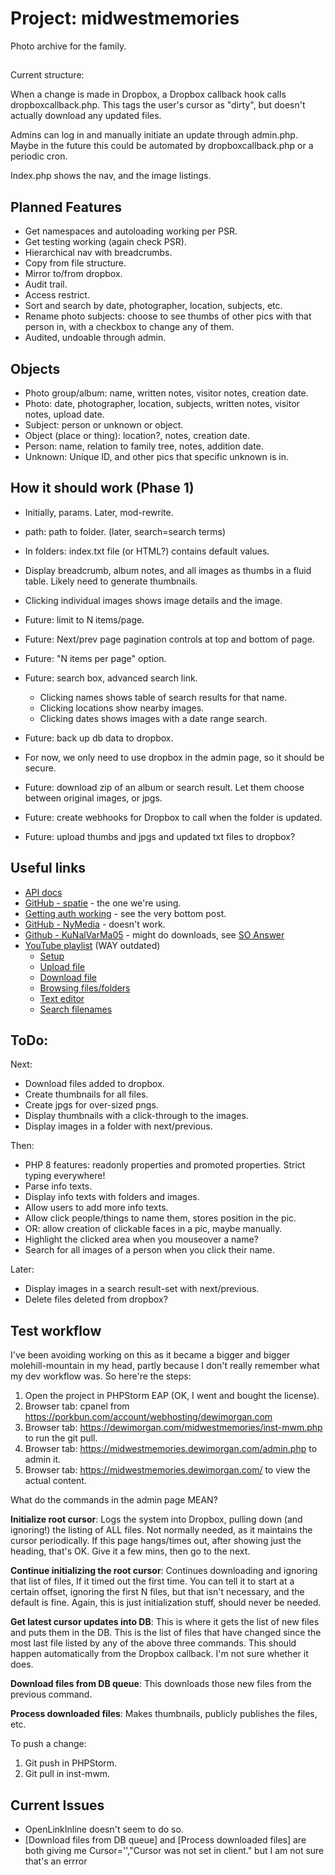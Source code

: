 # Project: midwestmemories

Photo archive for the family.

##

Current structure:

When a change is made in Dropbox, a Dropbox callback hook calls dropboxcallback.php.
This tags the user's cursor as "dirty", but doesn't actually download any updated files.

Admins can log in and manually initiate an update through admin.php.
Maybe in the future this could be automated by dropboxcallback.php or a periodic cron.

Index.php shows the nav, and the image listings.

## Planned Features

* Get namespaces and autoloading working per PSR.
* Get testing working (again check PSR).
* Hierarchical nav with breadcrumbs.
* Copy from file structure.
* Mirror to/from dropbox.
* Audit trail.
* Access restrict.
* Sort and search by date, photographer, location, subjects, etc.
* Rename photo subjects: choose to see thumbs of other pics with that person in, with a checkbox to change any of them.
* Audited, undoable through admin.

## Objects

* Photo group/album: name, written notes, visitor notes, creation date.
* Photo: date, photographer, location, subjects, written notes, visitor notes, upload date.
* Subject: person or unknown or object.
* Object (place or thing): location?, notes, creation date.
* Person: name, relation to family tree, notes, addition date.
* Unknown: Unique ID, and other pics that specific unknown is in.

## How it should work (Phase 1)

* Initially, params. Later, mod-rewrite.
* path: path to folder. (later, search=search terms)
* In folders: index.txt file (or HTML?) contains default values.

* Display breadcrumb, album notes, and all images as thumbs in a fluid table. Likely need to generate thumbnails.
* Clicking individual images shows image details and the image.
* Future: limit to N items/page.
* Future: Next/prev page pagination controls at top and bottom of page.
* Future: "N items per page" option.
* Future: search box, advanced search link.
    * Clicking names shows table of search results for that name.
    * Clicking locations show nearby images.
    * Clicking dates shows images with a date range search.

* Future: back up db data to dropbox.
* For now, we only need to use dropbox in the admin page, so it should be secure.
* Future: download zip of an album or search result. Let them choose between original images, or jpgs.
* Future: create webhooks for Dropbox to call when the folder is updated.
* Future: upload thumbs and jpgs and updated txt files to dropbox?

## Useful links

* [API docs](https://www.dropbox.com/developers/documentation/http/documentation#files-list_folder)
* [GitHub - spatie](https://github.com/spatie/dropbox-api) - the one we're using.
* [Getting auth working](https://github.com/spatie/dropbox-api/issues/94) - see the very bottom post.
* [GitHub - NyMedia](https://github.com/nymedia/dropbox-sdk-php) - doesn't work.
* [Github - KuNalVarMa05](https://github.com/kunalvarma05/dropbox-php-sdk) - might do downloads, see
  [SO Answer](https://stackoverflow.com/questions/47469142/how-can-i-download-file-to-local-directly-from-dropbox-api)
* [YouTube playlist](https://www.youtube.com/playlist?list=PLfdtiltiRHWGOceoK3I3LrDL6x8mM0Ipb) (WAY outdated)
    * [Setup](https://www.youtube.com/watch?v=FsQZyNpDWv0)
    * [Upload file](https://www.youtube.com/watch?v=xFM7_1pdiFE)
    * [Download file](https://www.youtube.com/watch?v=2cIlcsrk2nA)
    * [Browsing files/folders](https://www.youtube.com/watch?v=wfb6h9JyhBY)
    * [Text editor](https://www.youtube.com/watch?v=2puV9yXHiAA)
    * [Search filenames](https://www.youtube.com/watch?v=wlB276xVgsw)

## ToDo:

Next:

* Download files added to dropbox.
* Create thumbnails for all files.
* Create jpgs for over-sized pngs.
* Display thumbnails with a click-through to the images.
* Display images in a folder with next/previous.

Then:

* PHP 8 features: readonly properties and promoted properties. Strict typing everywhere!
* Parse info texts.
* Display info texts with folders and images.
* Allow users to add more info texts.
* Allow click people/things to name them, stores position in the pic.
* OR: allow creation of clickable faces in a pic, maybe manually.
* Highlight the clicked area when you mouseover a name?
* Search for all images of a person when you click their name.

Later:

* Display images in a search result-set with next/previous.
* Delete files deleted from dropbox?

## Test workflow

I've been avoiding working on this as it became a bigger and bigger
molehill-mountain in my head, partly because I don't really remember
what my dev workflow was. So here're the steps:

1) Open the project in PHPStorm EAP (OK, I went and bought the license).
2) Browser tab: cpanel from https://porkbun.com/account/webhosting/dewimorgan.com
3) Browser tab: https://dewimorgan.com/midwestmemories/inst-mwm.php to run the git pull.
4) Browser tab: https://midwestmemories.dewimorgan.com/admin.php to admin it.
5) Browser tab: https://midwestmemories.dewimorgan.com/ to view the actual content.

What do the commands in the admin page MEAN?

**Initialize root cursor**:
Logs the system into Dropbox, pulling down (and ignoring!) the listing of ALL files.
Not normally needed, as it maintains the cursor periodically.
If this page hangs/times out, after showing just the heading, that's OK. Give it a few mins, then go to the next.

**Continue initializing the root cursor**: Continues downloading and ignoring that list of files,
If it timed out the first time. You can tell it to start at a certain offset, ignoring the first N files,
but that isn't necessary, and the default is fine.
Again, this is just initialization stuff, should never be needed.

**Get latest cursor updates into DB**: This is where it gets the list of new files and puts them in the DB.
This is the list of files that have changed since the most last file listed by any of the above three commands.
This should happen automatically from the Dropbox callback. I'm not sure whether it does.

**Download files from DB queue**: This downloads those new files from the previous command.

**Process downloaded files**: Makes thumbnails, publicly publishes the files, etc.

To push a change: 
1) Git push in PHPStorm.
2) Git pull in inst-mwm.

## Current Issues

* OpenLinkInline doesn't seem to do so.
* [Download files from DB queue] and [Process downloaded files] are both giving me Cursor='',"Cursor was not set in client." but I am not sure that's an errror
